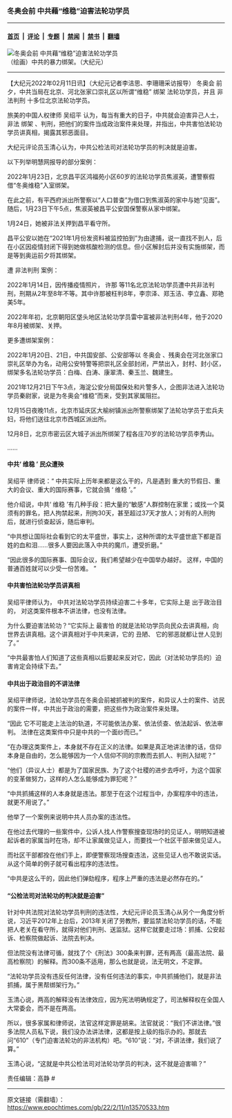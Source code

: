 ### 冬奥会前 中共藉“维稳”迫害法轮功学员

---

#### [首页](../../../..?n13570533) &nbsp;|&nbsp; [评论](../../../../../epoch-comment?n13570533) &nbsp;|&nbsp; [专题](../../../../../epoch-special?n13570533) &nbsp;|&nbsp; [禁闻](../../../../../epoch-news?n13570533) &nbsp;|&nbsp; [禁书](../../../../../books?n13570533) &nbsp;|&nbsp; [翻墙](https://github.com/gfw-breaker/nogfw/blob/master/README.md?n13570533)


<div><img alt="冬奥会前 中共藉“维稳”迫害法轮功学员" class="attachment-djy_600_400 size-djy_600_400 wp-post-image" src="https://i.epochtimes.com/assets/uploads/2022/02/id13574540-3a5f379d84ea7c0622796b6d9e82f56e.jpg"/>
<div class="caption">
 （绘画）中共的暴力绑架。（大纪元）
</div></div><hr/><div class="post_content" id="artbody" itemprop="articleBody">
 <!-- article content begin -->
 <p>
  【大纪元2022年02月11日讯】（大纪元记者李洁思、李珊珊采访报导）
  <ok href="https://www.epochtimes.com/gb/tag/%E5%86%AC%E5%A5%A5%E4%BC%9A.html">
   冬奥会
  </ok>
  前夕，中共当局在北京、河北张家口崇礼区以所谓“维稳”
  <ok href="https://www.epochtimes.com/gb/tag/%E7%BB%91%E6%9E%B6.html">
   绑架
  </ok>
  法轮功学员，并且
  <ok href="https://www.epochtimes.com/gb/tag/%E9%9D%9E%E6%B3%95%E5%88%A4%E5%88%91.html">
   非法判刑
  </ok>
  十多位北京法轮功学员。
 </p>
 <p>
  旅美的中国人权律师
  <ok href="https://www.epochtimes.com/gb/tag/%E5%90%B4%E7%BB%8D%E5%B9%B3.html">
   吴绍平
  </ok>
  认为，每当有重大的日子，中共就会迫害异己人士，非法
  <ok href="https://www.epochtimes.com/gb/tag/%E7%BB%91%E6%9E%B6.html">
   绑架
  </ok>
  、判刑，把他们的案件当成政治案件来处理，并指出，中共害怕法轮功学员讲真相，揭露其邪恶面目。
 </p>
 <p>
  大纪元评论员玉清心认为，中共公检法司对法轮功学员的判决就是迫害。
 </p>
 <p>
  以下列举明慧网报导的部分案例：
 </p>
 <p>
  2022年1月23日，北京昌平区鸿福苑小区60岁的法轮功学员焦淑英，遭警察假借“冬奥维稳”入室绑架。
 </p>
 <p>
  在此之前，有平西府派出所警察以“人口普查”为借口到焦淑英的家中与她“见面”。随后，1月23日下午5点，焦淑英被昌平公安国保警察从家中绑架。
 </p>
 <p>
  1月24日，她被非法关押到昌平看守所。
 </p>
 <p>
  昌平公安以她在“2021年1月份发资料被监控拍到”为由逮捕，说一直找不到人，后在小区因疫情封闭下得到她做核酸检测的信息。但小区解封后并没有实施绑架，而是等到奥运前夕将其绑架。
 </p>
 <p>
  遭
  <ok href="https://www.epochtimes.com/gb/tag/%E9%9D%9E%E6%B3%95%E5%88%A4%E5%88%91.html">
   非法判刑
  </ok>
  案例：
 </p>
 <p>
  2022年1月14日，因传播疫情照片，
  <ok href="https://www.epochtimes.com/gb/tag/%E8%AE%B8%E9%82%A3.html">
   许那
  </ok>
  等11名北京法轮功学员遭中共非法判刑，刑期从2年至8年不等。其中许那被枉判8年，李宗泽、郑玉洁、李立鑫、郑艳美5年。
 </p>
 <p>
  2022年年初，北京朝阳区垡头地区法轮功学员雷中富被非法判刑4年，他于2020年8月被绑架、关押。
 </p>
 <p>
  更多遭绑架案例：
 </p>
 <p>
  2022年1月20日、21日，中共国安部、公安部等以
  <ok href="https://www.epochtimes.com/gb/tag/%E5%86%AC%E5%A5%A5%E4%BC%9A.html">
   冬奥会
  </ok>
  、残奥会在河北张家口崇礼区举办为名，动用公安特警等把崇礼区全部封闭，严禁出入，封村、封小区，绑架多名法轮功学员：白梅、白涛、康翠清、秦玉兰、魏建生。
 </p>
 <p>
  2021年12月21日下午3点，海淀公安分局国保处和片警多人，企图非法进入法轮功学员秦尉家，说是为冬奥会“维稳”而来，受到其家属阻拦。
 </p>
 <p>
  12月15日夜晚11点，北京市延庆区大榆树镇派出所警察绑架了法轮功学员于宏兵夫妇，将他们送往北京市西城区派出所。
 </p>
 <p>
  12月8日，北京市密云区大城子派出所绑架了程各庄70岁的法轮功学员李秀山。
 </p>
 <p class="p1">
  ……
 </p>
 <h4 class="p1">
  中共‘
  <span class="s2">
   维稳
  </span>
  ’ 民众遭殃
 </h4>
 <p class="p1">
  <span class="s1">
   <ok href="https://www.epochtimes.com/gb/tag/%E5%90%B4%E7%BB%8D%E5%B9%B3.html">
    吴绍平
   </ok>
   律师说：“
  </span>
  中共实际上历年来都是这么干的，凡是遇到
  <span class="s2">
   重大的节假日、重大的会议、重大的国际赛事，它就会搞
  </span>
  ‘
  <span class="s2">
   维稳
  </span>
  ’。”
 </p>
 <p class="p1">
  他介绍说，中共‘
  <span class="s2">
   维稳
  </span>
  ’有几种手段：把大量的“敏感”人群控制在家里；或找一个莫须有的罪名，把人拘禁起来，刑拘30天，甚至超过37天才放人；对有的人刑拘后，就进行侦查起诉，随后审判。
 </p>
 <p class="p1">
  “中共想让国际社会看到它的太平盛世，事实上，这种所谓的太平盛世底下都是百姓的血和泪……很多人要因此落入中共的魔爪，遭受折磨。”
 </p>
 <p class="p1">
  “因此很多的国际赛事、国际会议，我们希望越少在中国举办越好。
  <span class="s2">
   这样，中国的普通百姓就可以少受一份苦难。
  </span>
  ”
 </p>
 <h4 class="p1">
  中共害怕法轮功学员讲真相
 </h4>
 <p class="p1">
  <span class="s1">
   吴绍平律师认为，
  </span>
  中共对法轮功学员持续迫害二十多年，它实际上是
  <span class="s2">
   出于政治目的，
  </span>
  对这类案件根本不讲法律，也没有法律。
 </p>
 <p class="p1">
  为什么要迫害法轮功？“它实际上
  <span class="s2">
   最害怕
  </span>
  的就是法轮功学员向民众去讲真相，向世界去讲真相。这个讲真相对于中共来讲，它的
  <span class="s2">
   丑陋、
  </span>
  它的邪恶就都让世人见到了。”
 </p>
 <p class="p1">
  “中共最害怕人们知道了这些真相以后要起来反对它，因此（对法轮功学员的）迫害肯定会持续下去。”
 </p>
 <h4 class="p1">
  中共出于政治目的不讲法律
 </h4>
 <p class="p1">
  吴绍平律师说，法轮功学员在冬奥会前被抓被判的案件，和异议人士的案件、访民的案件一样，中共出于政治的需要，把这些作为政治案件来处理。
 </p>
 <p class="p1">
  “因此
  <span class="s1">
   它不可能走上法治的轨道，不可能依法办案、依法侦查、依法起诉、依法审判。
  </span>
  法律在这类案件中只是中共的一个面纱而已。”
 </p>
 <p class="p1">
  “在办理这类案件上，本身就不存在正义的法律。如果是真正地讲法律的话，信仰本身是自由的，怎么能够因为一个人信仰不同的宗教而去抓人、判刑入狱呢？”
 </p>
 <p class="p1">
  “他们（异议人士）都是为了国家民族、为了这个社稷的进步去呼吁，为这个国家的变革做努力，这样的人怎么能够成为罪犯呢？”
 </p>
 <p class="p1">
  “中共抓捕这样的人本身就是违法。那至于在这个过程当中，办案程序中的违法，就更不用说了。”
 </p>
 <p class="p1">
  他举了一个案例来说明中共人员办案的违法性。
 </p>
 <p class="p1">
  在他过去代理的一些案件中，公诉人找人作警察搜查现场时的见证人，明明知道被起诉者的家属当时在场，却不让家属做见证人，而要找一个社区干部来做见证人。
 </p>
 <p class="p1">
  而社区干部都拴在他们手上，即便警察现场搜查违法，这些见证人也不敢说实话。从这个简单的例子就可看出程序的违法性。
 </p>
 <p class="p1">
  “中共是这么干的，因此他们弹劾程序，程序上严重的违法是必然存在的。”
 </p>
 <h4 class="p1">
  “公检法司对法轮功的判决就是迫害”
 </h4>
 <p class="p1">
  针对中共法院对法轮功学员判刑的违法性，大纪元评论员玉清心从另个一角度分析说，习近平2012年上台后，2013年关闭了劳教所，要监禁法轮功学员的话，不能把人老关在看守所，就得对他们判刑、送监狱。这样它就要走过场：抓捕、公安起诉、检察院做起诉、法院去判决。
 </p>
 <p class="p1">
  但法院没有法律可循，就找了个《刑法》300条来判罪，还有两高（最高法院、最高检察院）的解释。而300条不适用，那么也就是说，法无明文，不定罪。
 </p>
 <p class="p1">
  “法轮功学员没有违反任何法律，没有任何违法的事实，中共抓捕他们，就是非法抓捕，属于黑帮绑架行为。”
 </p>
 <p>
  玉清心说，两高的解释没有法律效应，因为宪法明确规定了，司法解释权在全国人大常委会，而不是在两高。
 </p>
 <p>
  所以，很多家属和律师说，法官这样定罪是胡来。法官就说：“我们不讲法律。”很多法院人员私下说，我们没办法讲法律，这都是按上级的指示办的。那就去问“610”（专门迫害法轮功的非法机构）吧。“610”说：“对，不讲法律，我们说了算。”
 </p>
 <p>
  玉清心说，“这就是中共公检法司对法轮功学员的判决，这不就是迫害嘛？”
 </p>
 <p>
  责任编辑：高静 #
 </p>
 <!-- article content end -->
 <div id="below_article_ad">
 </div>
</div>


---

原文链接（需翻墙）：https://www.epochtimes.com/gb/22/2/11/n13570533.htm